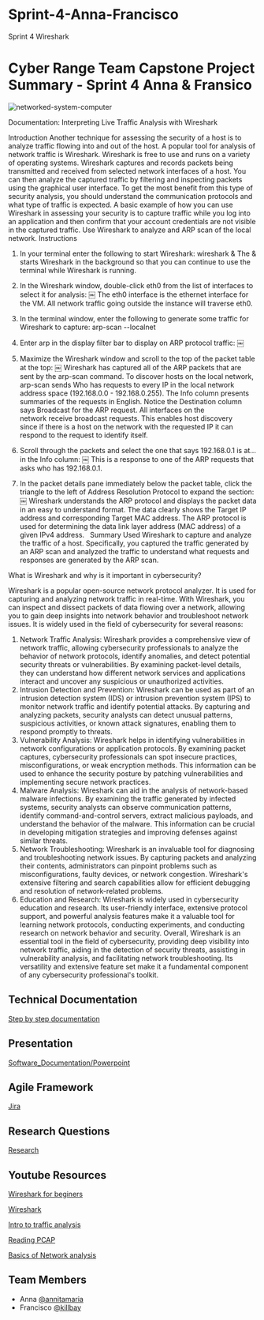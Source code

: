 # Sprint-4-Anna-Francisco
Sprint 4 Wireshark
# Cyber Range Team Capstone Project Summary - Sprint 4 Anna & Fransico

![networked-system-computer](<img width="619" alt="Sprint 4 -" src="https://github.com/cybertrainingrange/Sprint-4-Anna-Francisco/assets/119987218/2071eb4f-fd6a-49f3-9c1f-41f2f78aa7a2">
)

Documentation: Interpreting Live Traffic Analysis with Wireshark

Introduction
Another technique for assessing the security of a host is to analyze traffic flowing into and out of the host. A popular tool for analysis of network traffic is Wireshark. Wireshark is free to use and runs on a variety of operating systems. Wireshark captures and records packets being transmitted and received from selected network interfaces of a host. You can then analyze the captured traffic by filtering and inspecting packets using the graphical user interface. To get the most benefit from this type of security analysis, you should understand the communication protocols and what type of traffic is expected. A basic example of how you can use Wireshark in assessing your security is to capture traffic while you log into an application and then confirm that your account credentials are not visible in the captured traffic.
Use Wireshark to analyze and ARP scan of the local network.
Instructions
1. In your terminal enter the following to start Wireshark:
wireshark &
The & starts Wireshark in the background so that you can continue to use the terminal while Wireshark is running.

2. In the Wireshark window, double-click eth0 from the list of interfaces to select it for analysis:
￼
The eth0 interface is the ethernet interface for the VM. All network traffic going outside the instance will traverse eth0.

3. In the terminal window, enter the following to generate some traffic for Wireshark to capture:
arp-scan --localnet
 
4. Enter arp in the display filter bar to display on ARP protocol traffic:
￼
 
4. Maximize the Wireshark window and scroll to the top of the packet table at the top:
￼
Wireshark has captured all of the ARP packets that are sent by the arp-scan command. To discover hosts on the local network, arp-scan sends Who has requests to every IP in the local network address space (192.168.0.0 - 192.168.0.255). The Info column presents summaries of the requests in English. Notice the Destination column says Broadcast for the ARP request. All interfaces on the network receive broadcast requests. This enables host discovery since if there is a host on the network with the requested IP it can respond to the request to identify itself.

5. Scroll through the packets and select the one that says 192.168.0.1 is at... in the Info column:
￼
This is a response to one of the ARP requests that asks who has 192.168.0.1.
 
6. In the packet details pane immediately below the packet table, click the triangle to the left of Address Resolution Protocol to expand the section:
￼
Wireshark understands the ARP protocol and displays the packet data in an easy to understand format. The data clearly shows the Target IP address and corresponding Target MAC address. The ARP protocol is used for determining the data link layer address (MAC address) of a given IPv4 address.
 
Summary
Used Wireshark to capture and analyze the traffic of a host. Specifically, you captured the traffic generated by an ARP scan and analyzed the traffic to understand what requests and responses are generated by the ARP scan.



What is Wireshark and why is it important in cybersecurity?

Wireshark is a popular open-source network protocol analyzer. It is used for capturing and analyzing network traffic in real-time. With Wireshark, you can inspect and dissect packets of data flowing over a network, allowing you to gain deep insights into network behavior and troubleshoot network issues. It is widely used in the field of cybersecurity for several reasons:
1. Network Traffic Analysis: Wireshark provides a comprehensive view of network traffic, allowing cybersecurity professionals to analyze the behavior of network protocols, identify anomalies, and detect potential security threats or vulnerabilities. By examining packet-level details, they can understand how different network services and applications interact and uncover any suspicious or unauthorized activities.
2. Intrusion Detection and Prevention: Wireshark can be used as part of an intrusion detection system (IDS) or intrusion prevention system (IPS) to monitor network traffic and identify potential attacks. By capturing and analyzing packets, security analysts can detect unusual patterns, suspicious activities, or known attack signatures, enabling them to respond promptly to threats.
3. Vulnerability Analysis: Wireshark helps in identifying vulnerabilities in network configurations or application protocols. By examining packet captures, cybersecurity professionals can spot insecure practices, misconfigurations, or weak encryption methods. This information can be used to enhance the security posture by patching vulnerabilities and implementing secure network practices.
4. Malware Analysis: Wireshark can aid in the analysis of network-based malware infections. By examining the traffic generated by infected systems, security analysts can observe communication patterns, identify command-and-control servers, extract malicious payloads, and understand the behavior of the malware. This information can be crucial in developing mitigation strategies and improving defenses against similar threats.
5. Network Troubleshooting: Wireshark is an invaluable tool for diagnosing and troubleshooting network issues. By capturing packets and analyzing their contents, administrators can pinpoint problems such as misconfigurations, faulty devices, or network congestion. Wireshark's extensive filtering and search capabilities allow for efficient debugging and resolution of network-related problems.
6. Education and Research: Wireshark is widely used in cybersecurity education and research. Its user-friendly interface, extensive protocol support, and powerful analysis features make it a valuable tool for learning network protocols, conducting experiments, and conducting research on network behavior and security.
Overall, Wireshark is an essential tool in the field of cybersecurity, providing deep visibility into network traffic, aiding in the detection of security threats, assisting in vulnerability analysis, and facilitating network troubleshooting. Its versatility and extensive feature set make it a fundamental component of any cybersecurity professional's toolkit.





## Technical Documentation

[Step by step documentation](https://docs.google.com/document/d/1NVgH-7--tss2UUAKXhJSTr5uJXF0gu2p/edit#heading=h.wkfehcu9nic)

## Presentation

[Software_Documentation/Powerpoint](https://docs.google.com/presentation/d/1RJ81B93NVuC5kgsNs93FxmTOvVkBWT1XH_3W0fseMC8/edit#slide=id.g4dfce81f19_0_45)


## Agile Framework
[Jira ](https://files.slack.com/files-pri/T03MH73HJAE-F058KULNKN2/sprint_4__jira.png)



## Research Questions

[Research](https://docs.google.com/document/d/1AqU58VM01r7sKaOqERSSKUDaavQwCmAgEe6TDmCtmpQ/edit)



## Youtube Resources 

[Wireshark for beginers](https://www.youtube.com/watch?v=TkCSr30UojM)

[Wireshark](https://www.wireshark.org/)

[Intro to traffic analysis](https://www.youtube.com/watch?v=5PKAa6TI82U)

[Reading PCAP](https://www.youtube.com/watch?v=ZNS115MPsO0)

[Basics of Network analysis](https://www.youtube.com/watch?v=o-QNMSPbOGY)

## Team Members
- Anna [@annitamaria](https://github.com/orgs/cybertrainingrange/people/ANNITAMARIA)
- Francisco [@killbay](https://github.com/orgs/cybertrainingrange/people/killbay)


